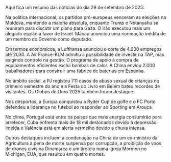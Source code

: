 Aqui fica um resumo das notícias do dia 29 de setembro de 2025:

Na política internacional, os partidos pró-europeus venceram as eleições na Moldova, mantendo a maioria absoluta, enquanto Trump e Netanyahu se reuniram para discutir um plano para Gaza. O Irão executou mais um alegado espião a favor de Israel. Macau anunciou uma nomeação inédita de um membro do Governo como deputado.

Em termos económicos, a Lufthansa anunciou o corte de 4.000 empregos até 2030. A Air France-KLM admitiu a possibilidade de investir na TAP, mas exigindo controlo na gestão. O programa de apoio à compra de equipamentos eficientes exclui bombas de calor. A China enviou 2.000 trabalhadores para construir uma fábrica de baterias em Espanha.

No âmbito social, a PJ registou 711 casos de abuso sexual de crianças no primeiro semestre do ano e a Festa do Livro em Belém bateu recordes de visitantes. Os Globos de Ouro 2025 também foram destaque.

Nos desportos, a Europa conquistou a Ryder Cup de golfe e o FC Porto defendeu a liderança no futebol ao responder ao Sporting em Arouca.

No clima, Portugal está entre os países que mais energia consumirão para arrefecer, Cuba enfrenta mais de 18 mil deslocados devido à depressão Imelda e Valência está em alerta vermelho devido a chuva intensa.

Outros destaques incluem a condenação na China de um ex-ministro da Agricultura à pena de morte suspensa por corrupção, a proibição de voos de drones civis na Dinamarca e um tiroteio numa igreja Mórmon no Michigan, EUA, que resultou em quatro mortes.